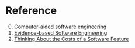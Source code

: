 # Reference

0. [Computer-aided software engineering](https://en.wikipedia.org/wiki/Computer-aided_software_engineering)
0. [Evidence-based Software Engineering](http://www.knosof.co.uk/ESEUR/)
0. [Thinking About the Costs of a Software Feature](https://weblogs.asp.net/rweigelt/thinking-about-the-costs-of-a-software-feature)

